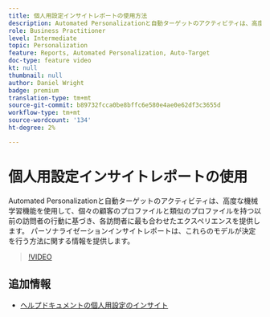 ```yaml
---
title: 個人用設定インサイトレポートの使用方法
description: Automated Personalizationと自動ターゲットのアクティビティは、高度な機械学習機能を使用して、個々の顧客のプロファイルと類似のプロファイルを持つ以前の訪問者の行動に基づき、各訪問者に最も合わせたエクスペリエンスを提供します。 パーソナライゼーションインサイトレポートは、これらのモデルが決定を行う方法に関する情報を提供します。
role: Business Practitioner
level: Intermediate
topic: Personalization
feature: Reports, Automated Personalization, Auto-Target
doc-type: feature video
kt: null
thumbnail: null
author: Daniel Wright
badge: premium
translation-type: tm+mt
source-git-commit: b89732fcca0be8bffc6e580e4ae0e62df3c3655d
workflow-type: tm+mt
source-wordcount: '134'
ht-degree: 2%

---
```



# 個人用設定インサイトレポートの使用

Automated Personalizationと自動ターゲットのアクティビティは、高度な機械学習機能を使用して、個々の顧客のプロファイルと類似のプロファイルを持つ以前の訪問者の行動に基づき、各訪問者に最も合わせたエクスペリエンスを提供します。 パーソナライゼーションインサイトレポートは、これらのモデルが決定を行う方法に関する情報を提供します。

>[!VIDEO](https://video.tv.adobe.com/v/25601/?quality=12)

## 追加情報

* [ヘルプドキュメントの個人用設定のインサイト](https://docs.adobe.com/content/help/en/target/using/reports/insights/personalization-insights-reports.html)